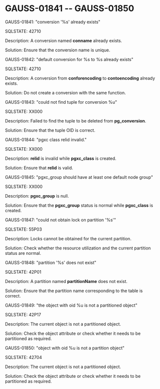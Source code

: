 # GAUSS-01841 -- GAUSS-01850<a name="EN-US_TOPIC_0302073343"></a>

GAUSS-01841: "conversion '%s' already exists"

SQLSTATE: 42710

Description: A conversion named  **conname**  already exists.

Solution: Ensure that the conversion name is unique.

GAUSS-01842: "default conversion for %s to %s already exists"

SQLSTATE: 42710

Description: A conversion from  **conforencoding**  to  **contoencoding**  already exists.

Solution: Do not create a conversion with the same function.

GAUSS-01843: "could not find tuple for conversion %u"

SQLSTATE: XX000

Description: Failed to find the tuple to be deleted from  **pg\_conversion**.

Solution: Ensure that the tuple OID is correct.

GAUSS-01844: "pgxc class relid invalid."

SQLSTATE: XX000

Description:  **relid**  is invalid while  **pgxc\_class**  is created.

Solution: Ensure that  **relid**  is valid.

GAUSS-01845: "pgxc\_group should have at least one default node group"

SQLSTATE: XX000

Description:  **pgxc\_group**  is null.

Solution: Ensure that the  **pgxc\_group**  status is normal while  **pgxc\_class**  is created.

GAUSS-01847: "could not obtain lock on partition '%s'"

SQLSTATE: 55P03

Description: Locks cannot be obtained for the current partition.

Solution: Check whether the resource utilization and the current partition status are normal.

GAUSS-01848: "partition '%s' does not exist"

SQLSTATE: 42P01

Description: A partition named  **partitionName**  does not exist.

Solution: Ensure that the partition name corresponding to the table is correct.

GAUSS-01849: "the object with oid %u is not a partitioned object"

SQLSTATE: 42P17

Description: The current object is not a partitioned object.

Solution: Check the object attribute or check whether it needs to be partitioned as required.

GAUSS-01850: "object with oid %u is not a partition object"

SQLSTATE: 42704

Description: The current object is not a partitioned object.

Solution: Check the object attribute or check whether it needs to be partitioned as required.

